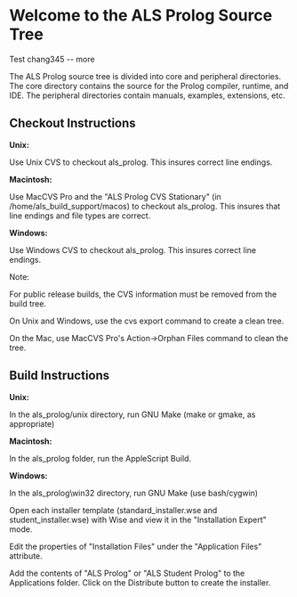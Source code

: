 Welcome to the ALS Prolog Source Tree
=====================================
Test chang345 -- more

The ALS Prolog source tree is divided into core and peripheral
directories.  The core directory contains the source for the Prolog
compiler, runtime, and IDE.  The peripheral directories contain manuals,
examples, extensions, etc. 

Checkout Instructions
---------------------

**Unix:**

Use Unix CVS to checkout als_prolog.  This insures correct line endings.

**Macintosh:**

Use MacCVS Pro and the "ALS Prolog CVS Stationary" (in
/home/als_build_support/macos)  to checkout als_prolog.  This insures
that line endings and file types are correct. 

**Windows:**

Use Windows CVS to checkout als_prolog. This insures correct line endings.

Note:

For public release builds, the CVS information must be removed from the 
build tree.

On Unix and Windows, use the cvs export command to create a clean tree. 

On the Mac, use MacCVS Pro's Action->Orphan Files command to clean the
tree. 

Build Instructions
------------------

**Unix:**

In the als_prolog/unix directory, run GNU Make (make or gmake, as appropriate)

**Macintosh:**

In the als_prolog folder, run the AppleScript Build.

**Windows:**

In the als_prolog\win32 directory, run GNU Make (use bash/cygwin)

Open each installer template (standard_installer.wse and
student_installer.wse)  with Wise and view it in the "Installation Expert" 
mode.

Edit the properties of "Installation Files" under the "Application Files" 
attribute. 

Add the contents of "ALS Prolog" or "ALS Student Prolog" to the
Applications folder.  Click on the Distribute button to create the
installer. 

